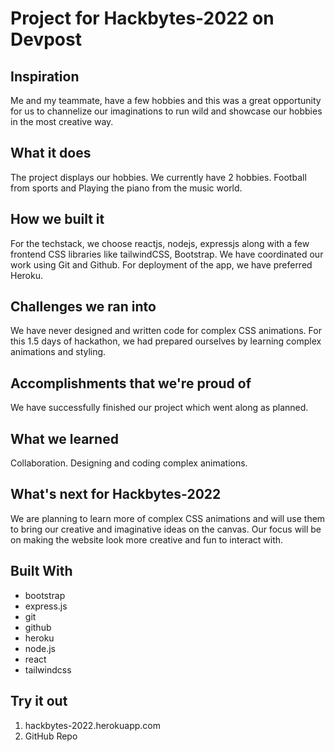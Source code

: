 # Project for Hackbytes-2022 on Devpost

## Inspiration
Me and my teammate, have a few hobbies and this was a great opportunity for us to channelize our imaginations to run wild and showcase our hobbies in the most creative way.

## What it does
The project displays our hobbies. We currently have 2 hobbies. Football from sports and Playing the piano from the music world.

## How we built it
For the techstack, we choose reactjs, nodejs, expressjs along with a few frontend CSS libraries like tailwindCSS, Bootstrap. We have coordinated our work using Git and Github. For deployment of the app, we have preferred Heroku.

## Challenges we ran into
We have never designed and written code for complex CSS animations. For this 1.5 days of hackathon, we had prepared ourselves by learning complex animations and styling.

## Accomplishments that we're proud of
We have successfully finished our project which went along as planned.

## What we learned
Collaboration. Designing and coding complex animations.

## What's next for Hackbytes-2022
We are planning to learn more of complex CSS animations and will use them to bring our creative and imaginative ideas on the canvas. Our focus will be on making the website look more creative and fun to interact with.

## Built With
<ul>
  <li>bootstrap</li>
  <li>express.js</li>
  <li>git</li>
  <li>github</li>
  <li>heroku</li>
  <li>node.js</li>
  <li>react</li>
  <li>tailwindcss</li>
</ul>

## Try it out
1. hackbytes-2022.herokuapp.com
2. GitHub Repo
